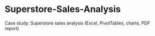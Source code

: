 # Superstore-Sales-Analysis
Case study: Superstore sales analysis (Excel, PivotTables, charts, PDF report)
